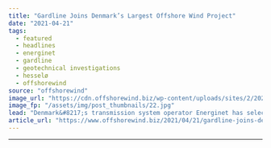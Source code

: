 ```yaml
---
title: "Gardline Joins Denmark’s Largest Offshore Wind Project"
date: "2021-04-21"
tags: 
  - featured
  - headlines
  - energinet
  - gardline
  - geotechnical investigations
  - hesselø
  - offshorewind
source: "offshorewind"
image_url: "https://cdn.offshorewind.biz/wp-content/uploads/sites/2/2021/04/21093507/Gardline-Joins-Denmarks-Largest-Offshore-Wind-Project.jpg"
image_fp: "/assets/img/post_thumbnails/22.jpg"
lead: "Denmark&#8217;s transmission system operator Energinet has selected the UK marine survey specialist Gardline Ltd"
article_url: "https://www.offshorewind.biz/2021/04/21/gardline-joins-denmarks-largest-offshore-wind-project/"
---
```


---

